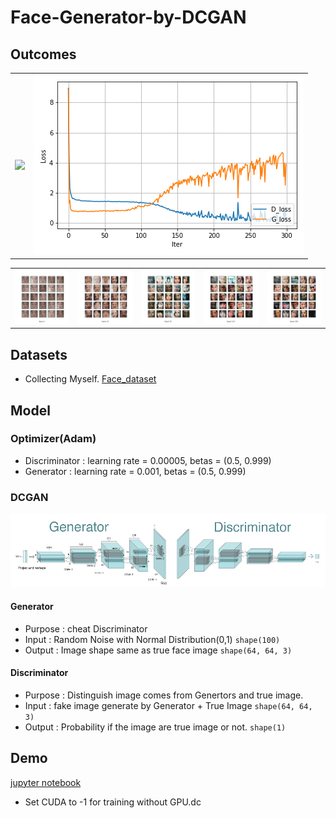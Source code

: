 # Face-Generator-by-DCGAN

## Outcomes

<table border="0">
<tr>
    <td>
    <img src="https://github.com/wewanadi/Face-Generator-by-DCGAN/blob/master/image/generation_animation2.gif" width="100%" />
    </td>
    <td>
    <img src="https://github.com/wewanadi/Face-Generator-by-DCGAN/blob/master/image/CelebA_DCGAN_train_hist.png", width="100%" />
    </td>
</tr>
</table>

<table border="0">
<tr>
    <td>
    <img src="https://github.com/wewanadi/Face-Generator-by-DCGAN/blob/master/image/CelebA_DCGAN_1.png" width="100%" />
    </td>
    <td>
    <img src="https://github.com/wewanadi/Face-Generator-by-DCGAN/blob/master/image/CelebA_DCGAN_10.png" width="100%" />
    </td>
    <td>
    <img src="https://github.com/wewanadi/Face-Generator-by-DCGAN/blob/master/image/CelebA_DCGAN_50.png" width="100%" />
    </td>
    <td>
    <img src="https://github.com/wewanadi/Face-Generator-by-DCGAN/blob/master/image/CelebA_DCGAN_150.png" width="100%" />
    </td>
    <td>
    <img src="https://github.com/wewanadi/Face-Generator-by-DCGAN/blob/master/image/CelebA_DCGAN_300.png" width="100%" />
    </td>
</tr>
</table>

## Datasets
* Collecting Myself.
[Face_dataset](https://github.com/wewanadi/Face-Generator-by-DCGAN/blob/master/input/data/face_dataset.7z)
 
## Model

### Optimizer(Adam)
 * Discriminator : learning rate = 0.00005, betas = (0.5, 0.999)
 * Generator : learning rate = 0.001, betas = (0.5, 0.999)
 
### DCGAN
<p align="center">
<img src="https://github.com/wewanadi/Face-Generator-by-DCGAN/blob/master/image/dcgan.png" width="800" />
</p>

#### Generator
* Purpose : cheat Discriminator
* Input : Random Noise with Normal Distribution(0,1) ```shape(100)```
* Output : Image shape same as true face image ```shape(64, 64, 3)```

#### Discriminator
* Purpose : Distinguish image comes from Genertors and true image.
* Input : fake image generate by Generator + True Image ```shape(64, 64, 3)```
* Output : Probability if the image are true image or not. ```shape(1)```

## Demo
[jupyter notebook](https://github.com/wewanadi/Face-Generator-by-DCGAN/blob/master/main.ipynb)

* Set CUDA to -1 for training without GPU.dc
